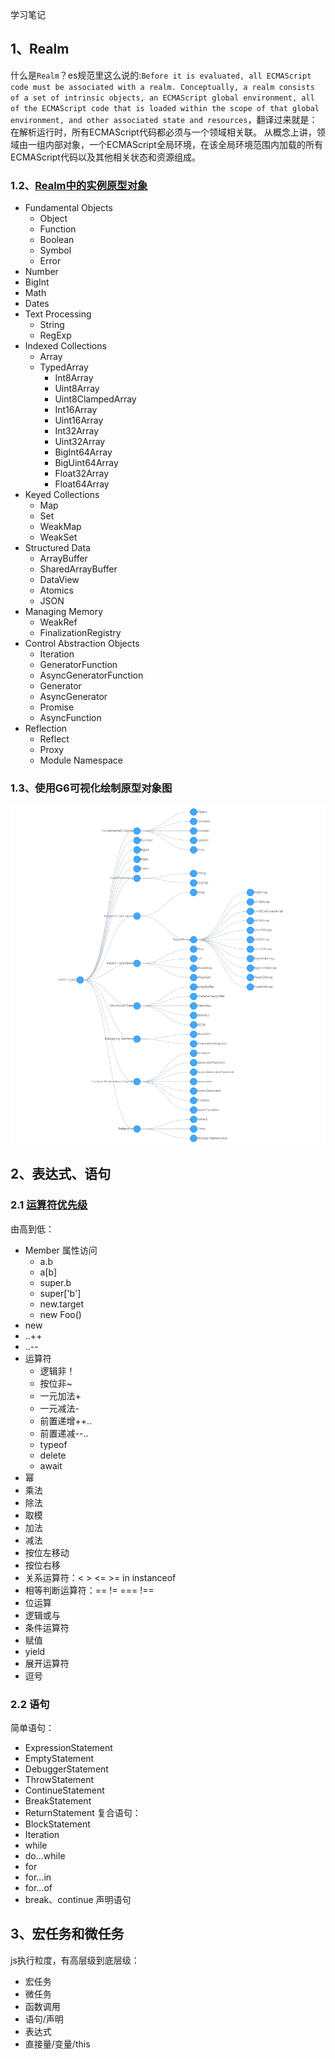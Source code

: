 学习笔记

## 1、Realm
什么是`Realm`？es规范里这么说的:`Before it is evaluated, all ECMAScript code must be associated with a realm. Conceptually, a realm consists of a set of intrinsic objects, an ECMAScript global environment, all of the ECMAScript code that is loaded within the scope of that global environment, and other associated state and resources`，翻译过来就是：在解析运行时，所有ECMAScript代码都必须与一个领域相关联。 从概念上讲，领域由一组内部对象，一个ECMAScript全局环境，在该全局环境范围内加载的所有ECMAScript代码以及其他相关状态和资源组成。

### 1.2、[Realm中的实例原型对象](https://tc39.es/ecma262/#sec-fundamental-objects)
* Fundamental Objects
  * Object
  * Function
  * Boolean
  * Symbol
  * Error
* Number
* BigInt
* Math
* Dates
* Text Processing
  * String
  * RegExp
* Indexed Collections
  * Array
  * TypedArray
    * Int8Array
    * Uint8Array
    * Uint8ClampedArray
    * Int16Array
    * Uint16Array
    * Int32Array
    * Uint32Array
    * BigInt64Array
    * BigUint64Array
    * Float32Array
    * Float64Array
* Keyed Collections
  * Map
  * Set
  * WeakMap
  * WeakSet
* Structured Data
  * ArrayBuffer
  * SharedArrayBuffer
  * DataView
  * Atomics
  * JSON
* Managing Memory
  * WeakRef
  * FinalizationRegistry
* Control Abstraction Objects
  * Iteration
  * GeneratorFunction
  * AsyncGeneratorFunction
  * Generator
  * AsyncGenerator
  * Promise
  * AsyncFunction
* Reflection
  * Reflect
  * Proxy
  * Module Namespace

### 1.3、使用G6可视化绘制原型对象图
![](./realm_objects.jpg)

## 2、表达式、语句
### 2.1 [运算符优先级](https://developer.mozilla.org/zh-CN/docs/Web/JavaScript/Reference/Operators/Operator_Precedence)
由高到低：
* Member 属性访问
  * a.b
  * a[b]
  * super.b
  * super['b']
  * new.target
  * new Foo()
* new
* ..++
* ..--
* 运算符
  * 逻辑非！
  * 按位非~
  * 一元加法+
  * 一元减法-
  * 前置递增++..
  * 前置递减--..
  * typeof
  * delete
  * await
* 幂
* 乘法
* 除法
* 取模
* 加法
* 减法
* 按位左移动
* 按位右移
* 关系运算符：< > <= >= in instanceof
* 相等判断运算符：== != === !==
* 位运算
* 逻辑或与
* 条件运算符
* 赋值
* yield
* 展开运算符
* 逗号

### 2.2 语句
简单语句：
* ExpressionStatement
* EmptyStatement
* DebuggerStatement
* ThrowStatement
* ContinueStatement
* BreakStatement
* ReturnStatement
复合语句：
* BlockStatement
* Iteration
* while
* do…while
* for
* for…in
* for…of
* break、continue
声明语句

## 3、宏任务和微任务
js执行粒度，有高层级到底层级：
* 宏任务
* 微任务
* 函数调用
* 语句/声明
* 表达式
* 直接量/变量/this